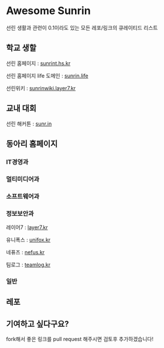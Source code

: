 # Awesome Sunrin
선린 생활과 관련이 0.1이라도 있는 모든 레포/링크의 큐레이티드 리스트

## 학교 생할
선린 홈페이지 : [sunrint.hs.kr](http://sunrint.hs.kr)

선린 홈페이지 life 도메인 : [sunrin.life](http://sunrin.life)

선린위키 : [sunrinwiki.layer7.kr](http://sunrinwiki.layer7.kr)

## 교내 대회
선린 해커톤 : [sunr.in](http://sunr.in)

## 동아리 홈페이지

### IT경영과

### 멀티미디어과

### 소프트웨어과

### 정보보안과
레이어7 : [layer7.kr](http://layer7.kr)

유니폭스 : [unifox.kr](http://unifox.kr)

네퓨즈 : [nefus.kr](http://nefus.kr)

팀로그 : [teamlog.kr](http://teamlog.kr)

### 일반

## 레포

## 기여하고 싶다구요?
fork해서 좋은 링크를 pull request 해주시면 검토후 추가하겠습니다!
